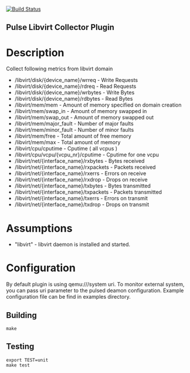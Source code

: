 <!--
http://www.apache.org/licenses/LICENSE-2.0.txt


Copyright 2015 Intel Corporation

Licensed under the Apache License, Version 2.0 (the "License");
you may not use this file except in compliance with the License.
You may obtain a copy of the License at

    http://www.apache.org/licenses/LICENSE-2.0

Unless required by applicable law or agreed to in writing, software
distributed under the License is distributed on an "AS IS" BASIS,
WITHOUT WARRANTIES OR CONDITIONS OF ANY KIND, either express or implied.
See the License for the specific language governing permissions and
limitations under the License.
-->
[![Build Status](https://magnum.travis-ci.com/intelsdi-x/pulse.svg?token=2ujsxEpZo1issFyVWX29&branch=master)](https://magnum.travis-ci.com/intelsdi-x/pulse-plugin-collector-libvirt )
## Pulse Libvirt Collector Plugin

# Description
Collect following metrics from libvirt domain

*  /libvirt/disk/{device_name}/wrreq - Write Requests
*  /libvirt/disk/{device_name}/rdreq - Read Requests
*  /libvirt/disk/{device_name}/wrbytes - Write Bytes
*  /libvirt/disk/{device_name}/rdbytes - Read Bytes
*  /libvirt/mem/mem - Amount of memory specified on domain creation
*  /libvirt/mem/swap_in - Amount of memory swapped in
*  /libvirt/mem/swap_out - Amount of memory swapped out
*  /libvirt/mem/major_fault - Number of major faults
*  /libvirt/mem/minor_fault - Number of minor faults
*  /libvirt/mem/free - Total amount of free memory
*  /libvirt/mem/max - Total amount of memory
*  /libvirt/cpu/cputime - Cputime ( all vcpus )
*  /libvirt/cpu/vcpu/{vcpu_nr}/cputime - Cputime for one vcpu
*  /libvirt/net/{interface_name}/rxbytes - Bytes received
*  /libvirt/net/{interface_name}/rxpackets - Packets received
*  /libvirt/net/{interface_name}/rxerrs - Errors on receive
*  /libvirt/net/{interface_name}/rxdrop - Drops on receive
*  /libvirt/net/{interface_name}/txbytes - Bytes transmitted
*  /libvirt/net/{interface_name}/txpackets - Packets transmitted
*  /libvirt/net/{interface_name}/txerrs - Errors on transmit
*  /libvirt/net/{interface_name}/txdrop - Drops on transmit


# Assumptions
* "libvirt" - libvirt daemon is installed and started.

# Configuration

By default plugin is using qemu:///system uri. To monitor external
system, you can pass uri parameter to the pulsed deamon configuration.
Example configuration file can be find in examples directory.

## Building

```
make
```

## Testing

```
export TEST=unit
make test
```

